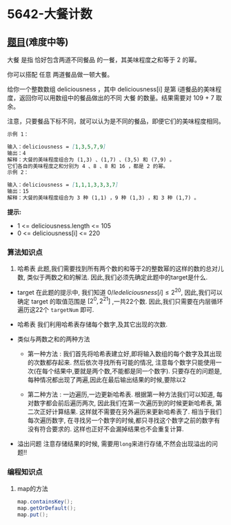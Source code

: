 # 5642-大餐计数

## [题目](https://leetcode-cn.com/problems/count-good-meals/)(难度中等)

大餐 是指 恰好包含两道不同餐品 的一餐，其美味程度之和等于 2 的幂。

你可以搭配 任意 两道餐品做一顿大餐。

给你一个整数数组 deliciousness ，其中 deliciousness[i] 是第 i​​​​​​​​​​​​​​ 道餐品的美味程度，返回你可以用数组中的餐品做出的不同 大餐 的数量。结果需要对 109 + 7 取余。

注意，只要餐品下标不同，就可以认为是不同的餐品，即便它们的美味程度相同。

~~~markdown
示例 1：

输入：deliciousness = [1,3,5,7,9]
输出：4
解释：大餐的美味程度组合为 (1,3) 、(1,7) 、(3,5) 和 (7,9) 。
它们各自的美味程度之和分别为 4 、8 、8 和 16 ，都是 2 的幂。
示例 2：

输入：deliciousness = [1,1,1,3,3,3,7]
输出：15
解释：大餐的美味程度组合为 3 种 (1,1) ，9 种 (1,3) ，和 3 种 (1,7) 。
~~~

**提示:**
- 1 <= deliciousness.length <= 105
- 0 <= deliciousness[i] <= 220

### 算法知识点
1. 哈希表
此题,我们需要找到所有两个数的和等于2的整数幂的这样的数的总对儿数, 类似于两数之和的解法. 因此,我们必须先确定此题中的target是什么.

- target
在此题的提示中, 我们知道 $0 /le deliciousness[i] \le 2^{20}$, 因此,我们可以确定 target 的取值范围是 $[2^{0},2^{21}]$ ,一共22个数. 因此,我们只需要在内层循环遍历这22个 `targetNum` 即可.

- 哈希表
我们利用哈希表存储每个数字,及其它出现的次数.

- 类似与两数之和的两种方法
    - 第一种方法 : 我们首先将哈希表建立好,即将输入数组的每个数字及其出现的次数都存起来. 然后依次寻找所有可能的情况, 注意每个数字只能使用一次(在每个结果中,要就是两个数,不能都是同一个数字). 只要存在的问题是,每种情况都出现了两遍,因此在最后输出结果的时候,要除以2

    - 第二种方法 : 一边遍历,一边更新哈希表. 根据第一种方法我们可以知道, 每对数字都会前后遍历两次, 因此我们在第一次遍历到的时候更新哈希表, 第二次正好计算结果. 这样就不需要在另外遍历来更新哈希表了. 相当于我们每次遍历数字, 在寻找另一个数字的时候,都只寻找这个数字之前的数字有没有符合要求的. 这样也正好不会漏掉结果也不会重复计算.

- 溢出问题
注意存储结果的时候, 需要用`long`来进行存储,不然会出现溢出的问题!!

### 编程知识点
1. map的方法

    ~~~java
    map.containsKey();
    map.getOrDefault();
    map.put();
    ~~~
